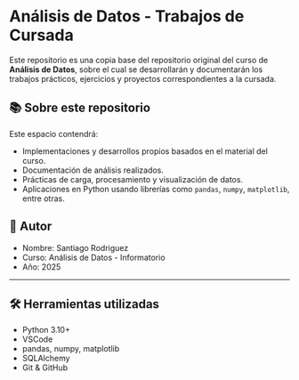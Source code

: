# Análisis de Datos - Trabajos de Cursada

Este repositorio es una copia base del repositorio original del curso de **Análisis de Datos**, sobre el cual se desarrollarán y documentarán los trabajos prácticos, ejercicios y proyectos correspondientes a la cursada.

## 📚 Sobre este repositorio

Este espacio contendrá:

- Implementaciones y desarrollos propios basados en el material del curso.
- Documentación de análisis realizados.
- Prácticas de carga, procesamiento y visualización de datos.
- Aplicaciones en Python usando librerías como `pandas`, `numpy`, `matplotlib`, entre otras.


## 🧠 Autor

- Nombre: Santiago Rodriguez
- Curso: Análisis de Datos - Informatorio
- Año: 2025

---

## 🛠️ Herramientas utilizadas

- Python 3.10+
- VSCode
- pandas, numpy, matplotlib
- SQLAlchemy
- Git & GitHub
